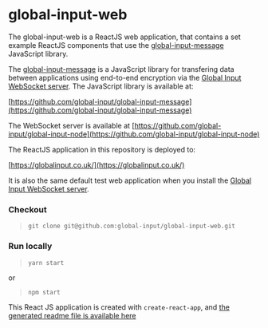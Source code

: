 # global-input-web

The global-input-web is a ReactJS web application, that contains a set example ReactJS components that use the [global-input-message](https://github.com/global-input/global-input-message) JavaScript library.

The [global-input-message](https://github.com/global-input/global-input-message) is a JavaScript library for transfering data between applications using end-to-end encryption via the [Global Input WebSocket server](https://github.com/global-input/global-input-node). The JavaScript library is available at:

[https://github.com/global-input/global-input-message](https://github.com/global-input/global-input-message)


The WebSocket server is available at
    [https://github.com/global-input/global-input-node](https://github.com/global-input/global-input-node)


The ReactJS application in this repository is deployed to:

[https://globalinput.co.uk/](https://globalinput.co.uk/)

It is also the same default test web application when you install the [Global Input WebSocket server](https://github.com/global-input/global-input-node).

### Checkout

> ```git clone git@github.com:global-input/global-input-web.git```

### Run locally

>```yarn start```

or
>```npm start```

This React JS application is created with ```create-react-app```, and [the generated readme file is available here](https://github.com/global-input/global-input-web/blob/master/README-original.md)
